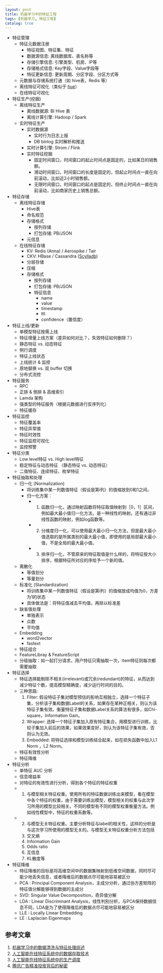 ```yaml
---
layout: post
title: 机器学习中的特征工程
tags: [机器学习, 特征工程]
catalog: true
---
```


* 特征管理
    * 特征元数据注册
        * 特征视图、特征集、特征
        * 数据源信息: 离线数据库、表名称等
        * 存储引擎信息: 引擎类型、机房、IP等
        * 存储格式信息: Key字段、Value字段等
        * 特征更新信息: 更新周期、分区字段、分区方式等
    * 元数据与存储系统打通（如 hive表，Redis 等）
    * 离线特征可视化（类似于 [hue](http://gethue.com/)）
    * 在线特征可视化
* 特征生产(挖掘)
    * 离线特征生产
        * 离线数据源: BI Hive 表
        * 离线计算引擎: Hadoop / Spark
    * 实时特征生产
        * 实时数据源
            * 实时行为日志上报
            * DB binlog 实时解析和推送
        * 实时计算引擎: Strom / Flink
        * 实时特征挖掘
            * 固定时间窗口，时间窗口的起止时间点是固定的，比如某日的销售额。
            * 滑动时间窗口，时间窗口的长度是固定的，但起止时间点一直在向前滚动，比如近2小时销售额。
            * 无限时间窗口，时间窗口的起点是固定的，但终止时间点一直在向前滚动，比如商家历史上销售总额。
* 特征存储
    * 离线特征存储
        * Hive表
        * 命名规范
        * 存储格式
            * 按列存储
            * 打包存储: PB/JSON
        * 元信息
    * 在线特征存储
        * KV: Redis (Anna) / Aerospike / Tair
        * CKV: HBase / Cassandra ([Scylladb](https://www.scylladb.com/))
        * 分层存储
        * 压缩
        * 存储格式
            * 按列存储
            * 打包存储: PB/JSON
            * 特征信息
                * name  
                * value 
                * timestamp
                * ttl
                * confidence（置信度）
* 特征上线/更新
    * 单模型特征按需上线
    * 特征增量上线方案（差异如何对比？，失效特征如何删除？） 
    * 静态特征 vs. 动态特征 
    * 例行调度
    * 特征上线状态
    * 上线统计 & 监控
    * 原地替换 vs. 双 buffer 切换
    * 分布式流控
* 特征服务
    * RPC
    * 正排 & 倒排 & 高维索引
    * Lamda 架构
    * 强类型的特征服务（根据元数据进行反序列化）
    * 特征缓存
* 特征监控
    * 特征覆盖率
    * 特征异常值
    * 特征时效性
    * 特征监控可视化
    * 监控预警
* 特征分类
    * Low level特征 vs. High level特征
    * 稳定特征与动态特征 （静态特征 vs. 动态特征）
    * 二值特征、连续特征、枚举特征
* 特征抽取和处理
    * 归一化 (Normalization)
        * 将训练集中某一列数值特征（假设是第i列）的值缩放到0和1之间。
        * 归一化方案：
            * 1. 函数归一化，通过映射函数将特征取值映射到［0，1］区间，例如最大最小值归一化方法，是一种线性的映射。还有通过非线性函数的映射，例如log函数等。
            * 2. 分维度归一化，可以使用最大最小归一化方法，但是最大最小值选取的是所属类别的最大最小值，即使用的是局部最大最小值，不是全局的最大最小值。
            * 3. 排序归一化，不管原来的特征取值是什么样的，将特征按大小排序，根据特征所对应的序给予一个新的值。
    * 离散化
        * 等值划分
        * 等量划分
    * 标准化 (Standardization)
        * 将训练集中某一列数值特征（假设是第i列）的值缩放成均值为0，方差为1的状态
        * 具体做法是：将特征值减去平均值，再除以标准差
    * 缺省值处理
        * 单独表示
        * 众数
        * 平均值
    * Embedding
        * word2vector
        * fastext
    * 特征组合
    * FeatureLibray & FeatureScript
    * 分级抽取：如一起打分请求，用户特征只需抽取一次，item特征则每次都需要抽取
* 特征选择
    * 特征选择能剔除不相关(irrelevant)或冗余(redundant)的特征，从而达到减少特征个数，提高模型精确度，减少运行时间的目的。
    * 三种思路:
        1. Filter: 假设特征子集对模型预估的影响互相独立，选择一个特征子集，分析该子集和数据Label的关系，如果存在某种正相关，则认为该特征子集有效。衡量特征子集和数据Label关系的算法有很多，如Chi-square，Information Gain。
        2. Wrapper:  选择一个特征子集加入原有特征集合，用模型进行训练，比较子集加入前后的效果，如果效果变好，则认为该特征子集有效，否则认为无效。  
        3. Embedded: 将特征选择和模型训练结合起来，如在损失函数中加入L1 Norm ，L2 Norm。
    * 特征有效性分析
    * 特征降维
* 特征分析
    * 单特征 AUC 分析
    * 信息增益率
    * 对特征的有效性进行分析，得到各个特征的特征权重
    * 1. 与模型相关特征权重。使用所有的特征数据训练出来模型，看在模型中各个特征的权重，由于需要训练出模型，模型相关的权重与此次学习所用的模型比较相关。不同的模型有不同的模型权重衡量方法。例如线性模型中，特征的权重系数等。
    * 2. 与模型无关特征权重。主要分析特征与label的相关性，这样的分析是与这次学习所使用的模型无关的。与模型无关特征权重分析方法包括
        1. 交叉熵
        2. Information Gain
        3. Odds ratio
        4. 互信息
        5. KL散度等
* 特征降维
    * 特征降维的目标是将高维空间中的数据集映射到低维空间数据，同时尽可能少地丢失信息，或者降维后的数据点尽可能地容易被区分
    * PCA : Principal Component Analysis，主成分分析，通过协方差矩阵的特征值分解能够得到数据的主成分
    * SVD: Singular Value Decomposition，奇异值分解
    * LDA : Linear Discriminant Analysis，线性判别分析，与PCA保持数据信息不同，LDA是为了使得降维后的数据点尽可能地容易被区分
    * LLE : Locally Linear Embedding
    * LE : Laplacian Eigenmaps


参考文章
------

1. [机器学习中的数据清洗与特征处理综述](https://tech.meituan.com/2015/02/10/machinelearning-data-feature-process.html)
2. [人工智能在线特征系统中的数据存取技术](https://tech.meituan.com/2017/07/06/online-feature-system.html)
3. [人工智能在线特征系统中的生产调度](https://tech.meituan.com/2017/09/22/online-feature-system02.html)
4. [腾讯广告精准投放背后的秘密](https://mp.weixin.qq.com/s?__biz=MjM5MDE0Mjc4MA==&mid=2651016056&idx=2&sn=c88a64c0f943dd0c519b9aec2d387c3a)

